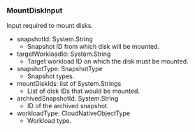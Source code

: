 ### MountDiskInput
Input required to mount disks.

- snapshotId: System.String
  - Snapshot ID from which disk will be mounted.
- targetWorkloadId: System.String
  - Target workload ID on which the disk must be mounted.
- snapshotType: SnapshotType
  - Snapshot types.
- mountDiskIds: list of System.Strings
  - List of disk IDs that would be mounted.
- archivedSnapshotId: System.String
  - ID of the archived snapshot.
- workloadType: CloudNativeObjectType
  - Workload type.
